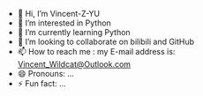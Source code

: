 - 👋 Hi, I’m Vincent-Z-YU
- 👀 I’m interested in Python
- 🌱 I’m currently learning Python
- 💞️ I’m looking to collaborate on bilibili and GitHub
- 📫 How to reach me : my E-mail address is: Vincent_Wildcat@Outlook.com
- 😄 Pronouns: ...
- ⚡ Fun fact: ...

<!---
Vincent-Z-YU/Vincent-Z-YU is a ✨ special ✨ repository because its `README.md` (this file) appears on your GitHub profile.
You can click the Preview link to take a look at your changes.
--->
